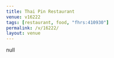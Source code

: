 ```yaml
---
title: Thai Pin Restaurant
venue: v16222
tags: [restaurant, food, "fhrs:410930"]
permalink: /v/16222/
layout: venue
---
```

null